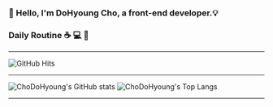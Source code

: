### 👋 Hello, I'm DoHyoung Cho, a front-end developer.:bulb: 

### Daily Routine :coffee: :computer: :blue_car:

---

![GitHub Hits](https://hits.seeyoufarm.com/api/count/incr/badge.svg?url=https%3A%2F%2Fgithub.com%2FChoDoHyoung&count_bg=%23E3B519&title_bg=%23555555&icon=macys.svg&icon_color=%23FAFF00&title=hits&edge_flat=false)

---

![ChoDoHyoung's GitHub stats](https://github-readme-stats.vercel.app/api?username=ChoDoHyoung&theme=great-gatsby&show_icons=true) ![ChoDoHyoung's Top Langs](https://github-readme-stats.vercel.app/api/top-langs/?username=ChoDoHyoung&theme=great-gatsby&layout=compact)

---
